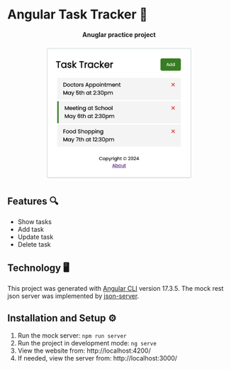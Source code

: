 # Angular Task Tracker 📝

<h4 align="center">Anuglar practice project</h4>

<h4 align="center">
<img height="300" src="angularTaskTracker.jpg">
</h4>

## Features 🔍

- Show tasks
- Add task
- Update task
- Delete task

## Technology 🖥️

This project was generated with [Angular CLI](https://github.com/angular/angular-cli) version 17.3.5.
The mock rest json server was implemented by [json-server](https://github.com/typicode/json-server).

## Installation and Setup ⚙️

1. Run the mock server: `npm run server`
2. Run the project in development mode: `ng serve`
3. View the website from: http://localhost:4200/
4. If needed, view the server from: http://localhost:3000/
